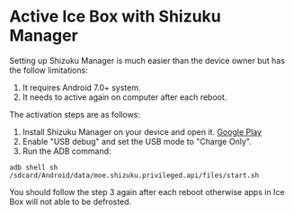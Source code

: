 # Active Ice Box with Shizuku Manager

Setting up Shizuku Manager is much easier than the device owner but has the follow limitations:

1. It requires Android 7.0+ system.
2. It needs to active again on computer after each reboot.

The activation steps are as follows:

1. Install Shizuku Manager on your device and open it. [Google Play](https://play.google.com/store/apps/details?id=moe.shizuku.privileged.api)
2. Enable "USB debug" and set the USB mode to "Charge Only".
3. Run the ADB command:

```
adb shell sh /sdcard/Android/data/moe.shizuku.privileged.api/files/start.sh
```

You should follow the step 3 again after each reboot otherwise apps in Ice Box will not able to be defrosted.
